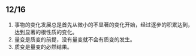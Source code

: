 ## 12/16
1. 事物的变化发展总是首先从微小的不显著的变化开始，经过逐步的积累达到，达到显著的根性质的变化。
2. 量变是质变的前提，没有量变就不会有质变的发生。
3. 质变是量变的必然结果。
